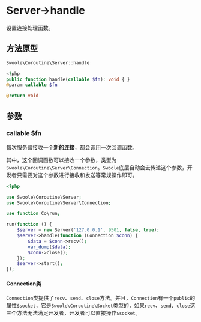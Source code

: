 # Server->handle

设置连接处理函数。

## 方法原型

```php
Swoole\Coroutine\Server::handle

<?php
public function handle(callable $fn): void { }
@param callable $fn

@return void
```

## 参数

### callable $fn

每次服务器接收一个**新的连接**，都会调用一次回调函数。

其中，这个回调函数可以接收一个参数，类型为`Swoole\Coroutine\Server\Connection`。`Swoole`底层自动会去传递这个参数，开发者只需要对这个参数进行接收和发送等常规操作即可。

```php
<?php

use Swoole\Coroutine\Server;
use Swoole\Coroutine\Server\Connection;

use function Co\run;

run(function () {
    $server = new Server('127.0.0.1', 9501, false, true);
    $server->handle(function (Connection $conn) {
        $data = $conn->recv();
        var_dump($data);
        $conn->close();
    });
    $server->start();
});
```

#### Connection类

`Connection`类提供了`recv`、`send`、`close`方法。并且，`Connection`有一个`public`的属性`$socket`，它是`Swoole\Coroutine\Socket`类型的，如果`recv`、`send`、`close`这三个方法无法满足开发者，开发者可以直接操作`$socket`。
